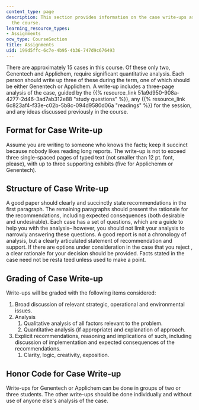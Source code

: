 ```yaml
---
content_type: page
description: This section provides information on the case write-ups assigned for
  the course.
learning_resource_types:
- Assignments
ocw_type: CourseSection
title: Assignments
uid: 199d5ffc-6c7e-4b95-4b36-747d9c676493
---
```


There are approximately 15 cases in this course. Of these only two, Genentech and Applichem, require significant quantitative analysis. Each person should write up three of these during the term, one of which should be either Genentech or Applichem. A write-up includes a three-page analysis of the case, guided by the {{% resource_link 51a9d950-908a-4277-2d46-3ad7ab312e88 "study questions" %}}, any {{% resource_link 6c823af4-f33e-c02b-5b8c-094d9580d06a "readings" %}} for the session, and any ideas discussed previously in the course.

Format for Case Write-up
------------------------

Assume you are writing to someone who knows the facts; keep it succinct because nobody likes reading long reports. The write-up is not to exceed three single-spaced pages of typed text (not smaller than 12 pt. font, please), with up to three supporting exhibits (five for Applichemm or Genentech).

Structure of Case Write-up
--------------------------

A good paper should clearly and succinctly state recommendations in the first paragraph. The remaining paragraphs should present the rationale for the recommendations, including expected consequences (both desirable and undesirable). Each case has a set of questions, which are a guide to help you with the analysis– however, you should not limit your analysis to narrowly answering these questions. A good report is not a chronology of analysis, but a clearly articulated statement of recommendation and support. If there are options under consideration in the case that you reject , a clear rationale for your decision should be provided. Facts stated in the case need not be resta teed unless used to make a point.

Grading of Case Write-up
------------------------

Write-ups will be graded with the following items considered:

1.  Broad discussion of relevant strategic, operational and environmental issues.
2.  Analysis
    1.  Qualitative analysis of all factors relevant to the problem.
    2.  Quantitative analysis (if appropriate) and explanation of approach.
3.  Explicit recommendations, reasoning and implications of such, including discussion of implementation and expected consequences of the recommendations.
    1.  Clarity, logic, creativity, exposition.

Honor Code for Case Write-up
----------------------------

Write-ups for Genentech or Applichem can be done in groups of two or three students. The other write-ups should be done individually and without use of anyone else's analysis of the case.